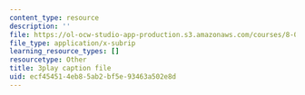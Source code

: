 ```yaml
---
content_type: resource
description: ''
file: https://ol-ocw-studio-app-production.s3.amazonaws.com/courses/8-01sc-classical-mechanics-fall-2016/ecf454514eb85ab2bf5e93463a502e8d_0QF_uCgZW4Y.vtt
file_type: application/x-subrip
learning_resource_types: []
resourcetype: Other
title: 3play caption file
uid: ecf45451-4eb8-5ab2-bf5e-93463a502e8d
---
```

